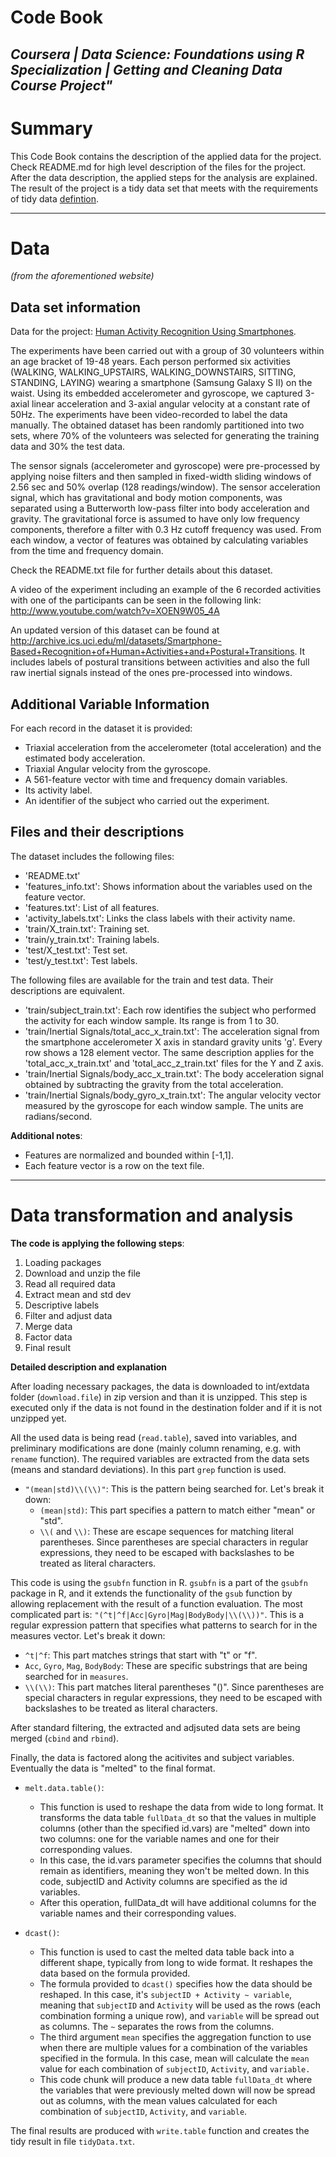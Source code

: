 Code Book
====
***Coursera | Data Science: Foundations using R Specialization | Getting and Cleaning Data Course Project"***
---

# Summary
This Code Book contains the description of the applied data for the project. Check README.md for high level description of the files for the project.
After the data description, the applied steps for the analysis are explained.
The result of the project is a tidy data set that meets with the requirements of tidy data [defintion](https://stat2labs.sites.grinnell.edu/Handouts/rtutorials/IntroTidyData.html#:~:text=Definition%20of%20a%20tidy%20data%20set&text=Each%20value%20of%20a%20variable,table%20titles%2C%20etc.).

---

# Data
*(from the aforementioned website)*

## Data set information
Data for the project: [Human Activity Recognition Using Smartphones](https://archive.ics.uci.edu/dataset/240/human+activity+recognition+using+smartphones).

The experiments have been carried out with a group of 30 volunteers within an age bracket of 19-48 years. Each person performed six activities (WALKING, WALKING_UPSTAIRS, WALKING_DOWNSTAIRS, SITTING, STANDING, LAYING) wearing a smartphone (Samsung Galaxy S II) on the waist. Using its embedded accelerometer and gyroscope, we captured 3-axial linear acceleration and 3-axial angular velocity at a constant rate of 50Hz. The experiments have been video-recorded to label the data manually. The obtained dataset has been randomly partitioned into two sets, where 70% of the volunteers was selected for generating the training data and 30% the test data. 

The sensor signals (accelerometer and gyroscope) were pre-processed by applying noise filters and then sampled in fixed-width sliding windows of 2.56 sec and 50% overlap (128 readings/window). The sensor acceleration signal, which has gravitational and body motion components, was separated using a Butterworth low-pass filter into body acceleration and gravity. The gravitational force is assumed to have only low frequency components, therefore a filter with 0.3 Hz cutoff frequency was used. From each window, a vector of features was obtained by calculating variables from the time and frequency domain.

Check the README.txt file for further details about this dataset. 

A video of the experiment including an example of the 6 recorded activities with one of the participants can be seen in the following link: http://www.youtube.com/watch?v=XOEN9W05_4A

An updated version of this dataset can be found at http://archive.ics.uci.edu/ml/datasets/Smartphone-Based+Recognition+of+Human+Activities+and+Postural+Transitions. It includes labels of postural transitions between activities and also the full raw inertial signals instead of the ones pre-processed into windows. 

## Additional Variable Information
For each record in the dataset it is provided:

- Triaxial acceleration from the accelerometer (total acceleration) and the estimated body acceleration.
- Triaxial Angular velocity from the gyroscope. 
- A 561-feature vector with time and frequency domain variables. 
- Its activity label. 
- An identifier of the subject who carried out the experiment. 

## Files and their descriptions
The dataset includes the following files:

- 'README.txt'
- 'features_info.txt': Shows information about the variables used on the feature vector.
- 'features.txt': List of all features.
- 'activity_labels.txt': Links the class labels with their activity name.
- 'train/X_train.txt': Training set.
- 'train/y_train.txt': Training labels.
- 'test/X_test.txt': Test set.
- 'test/y_test.txt': Test labels.

The following files are available for the train and test data. Their descriptions are equivalent. 

- 'train/subject_train.txt': Each row identifies the subject who performed the activity for each window sample. Its range is from 1 to 30. 
- 'train/Inertial Signals/total_acc_x_train.txt': The acceleration signal from the smartphone accelerometer X axis in standard gravity units 'g'. Every row shows a 128 element vector. The same description applies for the 'total_acc_x_train.txt' and 'total_acc_z_train.txt' files for the Y and Z axis. 
- 'train/Inertial Signals/body_acc_x_train.txt': The body acceleration signal obtained by subtracting the gravity from the total acceleration. 
- 'train/Inertial Signals/body_gyro_x_train.txt': The angular velocity vector measured by the gyroscope for each window sample. The units are radians/second. 

**Additional notes**:

- Features are normalized and bounded within [-1,1].
- Each feature vector is a row on the text file.

---

# Data transformation and analysis
**The code is applying the following steps**:

1. Loading packages
2. Download and unzip the file
3. Read all required data
4. Extract mean and std dev
5. Descriptive labels
6. Filter and adjust data
7. Merge data
8. Factor data
9. Final result

**Detailed description and explanation**

After loading necessary packages, the data is downloaded to int/extdata folder (`download.file`) in zip version and than it is unzipped. This step is executed only if the data is not found in the destination folder and if it is not unzipped yet.

All the used data is being read (`read.table`), saved into variables, and preliminary modifications are done (mainly column renaming, e.g. with `rename` function).
The required variables are extracted from the data sets (means and standard deviations). In this part `grep` function is used. 

- `"(mean|std)\\(\\)"`: This is the pattern being searched for. Let's break it down:
  - `(mean|std)`: This part specifies a pattern to match either "mean" or "std".
  - `\\(` and `\\)`: These are escape sequences for matching literal parentheses. Since parentheses are special characters in regular expressions, they need to be escaped with backslashes to be treated as literal characters.
  
This code is using the `gsubfn` function in R. `gsubfn` is a part of the `gsubfn` package in R, and it extends the functionality of the `gsub` function by allowing replacement with the result of a function evaluation.
The most complicated part is: `"(^t|^f|Acc|Gyro|Mag|BodyBody|\\(\\))"`. This is a regular expression pattern that specifies what patterns to search for in the measures vector. Let's break it down:

- `^t|^f`: This part matches strings that start with "t" or "f".
- `Acc`, `Gyro`, `Mag`, `BodyBody`: These are specific substrings that are being searched for in `measures`.
- `\\(\\)`: This part matches literal parentheses "()". Since parentheses are special characters in regular expressions, they need to be escaped with backslashes to be treated as literal characters.

After standard filtering, the extracted and adjsuted data sets are being merged (`cbind` and `rbind`).

Finally, the data is factored along the acitivites and subject variables. Eventually the data is "melted" to the final format.

- `melt.data.table()`: 
  - This function is used to reshape the data from wide to long format. It transforms the data table `fullData_dt` so that the values in multiple columns (other than the specified id.vars) are "melted" down into two columns: one for the variable names and one for their corresponding values.
  - In this case, the id.vars parameter specifies the columns that should remain as identifiers, meaning they won't be melted down. In this code, subjectID and Activity columns are specified as the id variables.
  - After this operation, fullData_dt will have additional columns for the variable names and their corresponding values.

- `dcast()`:
  - This function is used to cast the melted data table back into a different shape, typically from long to wide format. It reshapes the data based on the formula provided.
  - The formula provided to `dcast()` specifies how the data should be reshaped. In this case, it's `subjectID + Activity ~ variable`, meaning that `subjectID` and `Activity` will be used as the rows (each combination forming a unique row), and `variable` will be spread out as columns. The `~` separates the rows from the columns.
  - The third argument `mean` specifies the aggregation function to use when there are multiple values for a combination of the variables specified in the formula. In this case, mean will calculate the `mean` value for each combination of `subjectID`, `Activity`, and `variable.`
  - This code chunk will produce a new data table `fullData_dt` where the variables that were previously melted down will now be spread out as columns, with the mean values calculated for each combination of `subjectID`, `Activity`, and `variable`.
  
The final results are produced with `write.table` function and creates the tidy result in file `tidyData.txt`.

